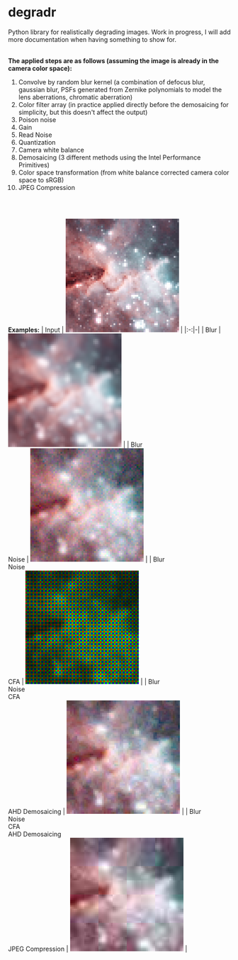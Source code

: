 # degradr
Python library for realistically degrading images.
Work in progress, I will add more documentation when having something to show for.
<br><br>

**The applied steps are as follows (assuming the image is already in the camera color space):**
<ol>
<li>Convolve by random blur kernel (a combination of defocus blur, gaussian blur, PSFs generated from Zernike polynomials to model the lens aberrations, chromatic aberration)</li>
<li>Color filter array (in practice applied directly before the demosaicing for simplicity, but this doesn't affect the output)</li>
<li>Poison noise</li>
<li>Gain</li>
<li>Read Noise</li>
<li>Quantization</li>
<li>Camera white balance</li>
<li>Demosaicing (3 different methods using the Intel Performance Primitives)</li>
<li>Color space transformation (from white balance corrected camera color space to sRGB)</li>
<li>JPEG Compression</li>
</ol>
<br><br>

**Examples:**
| Input | ![Image](Examples/in.png) |
|:-:|-|
| Blur | ![Image](Examples/blur.png) | 
| Blur <br> Noise | ![Image](Examples/noise_blur.png) |
| Blur <br> Noise <br> CFA | ![Image](Examples/noisy_blur_bayer.png) |
| Blur <br> Noise <br> CFA <br> AHD Demosaicing | ![Image](Examples/noise_blur_ahd.png) |
| Blur <br> Noise <br> CFA <br> AHD Demosaicing <br> JPEG Compression | ![Image](Examples/noise_blur_ahd_jpg.png) |
